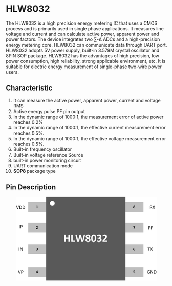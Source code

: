 # HLW8032
The HLW8032 is a high precision energy metering IC that uses a CMOS process and is primarily used in single phase applications. It measures line voltage and current and can calculate active power, apparent power and power factors. The device integrates two ∑-Δ ADCs and a high-precision energy metering core. HLW8032 can communicate data through UART port. HLW8032 adopts 5V power supply, built-in 3.579M crystal oscillator and 8PIN SOP package. HLW8032 has the advantages of high precision, low power consumption, high reliability, strong applicable environment, etc. It is suitable for electric energy measurement of single-phase two-wire power users.

<h2>Characteristic </h2>
<ol>
    <li> It can measure the active power, apparent power, current and voltage RMS  </li>
    <li> Active energy pulse PF pin output </li>
    <li> In the dynamic range of 1000:1, the measurement error of active power reaches 0.2% </li>
    <li> In the dynamic range of 1000:1, the effective current measurement error reaches 0.5%. </li>
    <li>  In the dynamic range of 1000:1, the effective voltage measurement error reaches 0.5%. </li>
    <li>  Built-in frequency oscillator </li>
    <li>  Built-in voltage reference Source </li>
    <li>  built-in power monitoring circuit </li>
    <li>  UART communication mode </li>
    <li>  <strong> SOP8 </strong> package type </li>
</ol>


<h2> Pin Description </h2>
<p align="center">
  <img src="Docs/HLW8032.png"  title="HLW8032 Pin Descriptions">
</p>

<!-- <h2> Application Schematic </h2>
<p align="center">
  <img src="Docs/Schematic.png"  title="HLW8032 Pin Descriptions">
</p> -->


